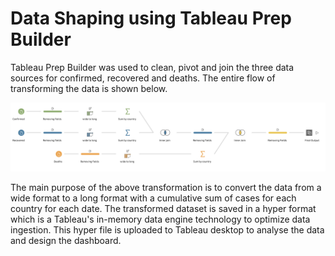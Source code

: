 # Data Shaping using Tableau Prep Builder

Tableau Prep Builder was used to clean, pivot and join the three data sources for confirmed, recovered and deaths.  The entire flow of transforming the data is shown below.

![](../images/Data%20Cleaning%20Flow.png)

The main purpose of the above transformation is to convert the data from a wide format to a long format with a cumulative sum of cases for each country for each date. The transformed dataset is saved in a hyper format which is a Tableau's in-memory data engine technology to optimize data ingestion. This hyper file is uploaded to Tableau desktop to analyse the data and design the dashboard. 


